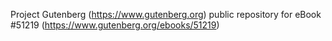 Project Gutenberg (https://www.gutenberg.org) public repository for
eBook #51219 (https://www.gutenberg.org/ebooks/51219)
